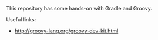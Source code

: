 This repository has some hands-on with Gradle and Groovy.

Useful links:
- http://groovy-lang.org/groovy-dev-kit.html

